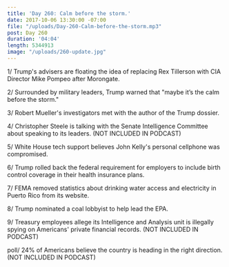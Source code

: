 ```yaml
---
title: 'Day 260: Calm before the storm.'
date: 2017-10-06 13:30:00 -07:00
file: "/uploads/Day-260-Calm-before-the-storm.mp3"
post: Day 260
duration: '04:04'
length: 5344913
image: "/uploads/260-update.jpg"
---
```


1/ Trump's advisers are floating the idea of replacing Rex Tillerson with CIA Director Mike Pompeo after Morongate.

2/ Surrounded by military leaders, Trump warned that "maybe it’s the calm before the storm."

3/ Robert Mueller's investigators met with the author of the Trump dossier.

4/ Christopher Steele is talking with the Senate Intelligence Committee about speaking to its leaders. (NOT INCLUDED IN PODCAST)

5/ White House tech support believes John Kelly's personal cellphone was compromised.

6/ Trump rolled back the federal requirement for employers to include birth control coverage in their health insurance plans.

7/ FEMA removed statistics about drinking water access and electricity in Puerto Rico from its website.

8/ Trump nominated a coal lobbyist to help lead the EPA.

9/ Treasury employees allege its Intelligence and Analysis unit is illegally spying on Americans' private financial records. (NOT INCLUDED IN PODCAST)

poll/ 24% of Americans believe the country is heading in the right direction. (NOT INCLUDED IN PODCAST)